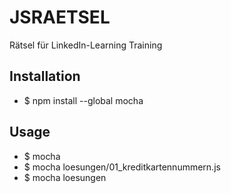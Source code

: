 # JSRAETSEL
Rätsel für LinkedIn-Learning Training

## Installation
- $ npm install --global mocha

## Usage
- $ mocha 
- $ mocha loesungen/01_kreditkartennummern.js
- $ mocha loesungen